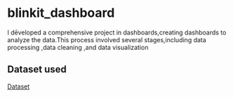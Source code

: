 # blinkit_dashboard
I dēveloped a comprehensive project in dashboards,creating dashboards to analyze the data.This process involved several stages,including data processing ,data cleaning ,and data visualization


## Dataset used

<a href="https://github.com/mohangannamani/blinkit_dashboard/blob/main/BlinkIT%20Grocery%20Data.xlsx">Dataset</a>
